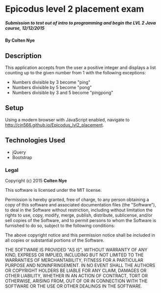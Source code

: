 # Epicodus level 2 placement exam

##### Submission to test out of intro to programming and begin the LVL 2 Java course, 12/12/2015

#### By **Colten Nye**

## Description

This application accepts from the user a positive integer and displays a list counting up to the given number from 1 with the following exceptions:

* Numbers divisible by 3 become "ping"
* Numbers divisible by 5 become "pong"
* Numbers divisible by 3 and 5 become "pingpong"

## Setup

Using a modern browser with JavaScript enabled, navigate to http://cjn566.github.io/Epicodus_lvl2_placement.

## Technologies Used

* jQuery
* Bootstrap

### Legal

Copyright (c) 2015 **Colten Nye**

This software is licensed under the MIT license.

Permission is hereby granted, free of charge, to any person obtaining a copy
of this software and associated documentation files (the "Software"), to deal
in the Software without restriction, including without limitation the rights
to use, copy, modify, merge, publish, distribute, sublicense, and/or sell
copies of the Software, and to permit persons to whom the Software is
furnished to do so, subject to the following conditions:

The above copyright notice and this permission notice shall be included in
all copies or substantial portions of the Software.

THE SOFTWARE IS PROVIDED "AS IS", WITHOUT WARRANTY OF ANY KIND, EXPRESS OR
IMPLIED, INCLUDING BUT NOT LIMITED TO THE WARRANTIES OF MERCHANTABILITY,
FITNESS FOR A PARTICULAR PURPOSE AND NONINFRINGEMENT. IN NO EVENT SHALL THE
AUTHORS OR COPYRIGHT HOLDERS BE LIABLE FOR ANY CLAIM, DAMAGES OR OTHER
LIABILITY, WHETHER IN AN ACTION OF CONTRACT, TORT OR OTHERWISE, ARISING FROM,
OUT OF OR IN CONNECTION WITH THE SOFTWARE OR THE USE OR OTHER DEALINGS IN
THE SOFTWARE.
